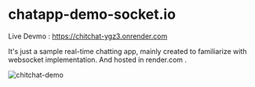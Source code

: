 # chatapp-demo-socket.io

Live Devmo : https://chitchat-ygz3.onrender.com

It's just a sample real-time chatting app, mainly created to familiarize with websocket implementation. And hosted in render.com .

![chitchat-demo](https://github.com/PRANAVPADMANABHANK/chatapp-demo-socket.io/assets/120234904/26ec0070-34a4-4d39-a548-95328aa425eb)

